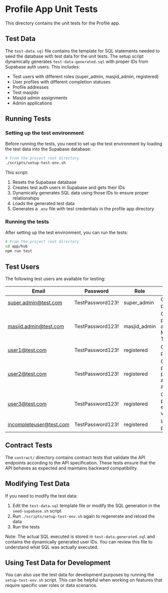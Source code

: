 # Profile App Unit Tests

This directory contains the unit tests for the Profile app.

## Test Data

The `test-data.sql` file contains the template for SQL statements needed to seed the database with test data for the unit tests. The setup script dynamically generates `test-data-generated.sql` with proper IDs from Supabase auth users. This includes:

- Test users with different roles (super_admin, masjid_admin, registered)
- User profiles with different completion statuses
- Profile addresses
- Test masjids
- Masjid admin assignments
- Admin applications

## Running Tests

### Setting up the test environment

Before running the tests, you need to set up the test environment by loading the test data into the Supabase database:

```bash
# From the project root directory
./scripts/setup-test-env.sh
```

This script:

1. Resets the Supabase database
2. Creates test auth users in Supabase and gets their IDs
3. Dynamically generates SQL data using those IDs to ensure proper relationships
4. Loads the generated test data
5. Generates a `.env` file with test credentials in the profile app directory

### Running the tests

After setting up the test environment, you can run the tests:

```bash
# From the project root directory
cd app/hub
npm run test
```

## Test Users

The following test users are available for testing:

| Email                   | Password         | Role         | Notes                                           |
| ----------------------- | ---------------- | ------------ | ----------------------------------------------- |
| super.admin@test.com    | TestPassword123! | super_admin  | Complete profile                                |
| masjid.admin@test.com   | TestPassword123! | masjid_admin | Complete profile, admin of Masjid Al-Test       |
| user1@test.com          | TestPassword123! | registered   | Complete profile                                |
| user2@test.com          | TestPassword123! | registered   | Complete profile, has pending admin application |
| user3@test.com          | TestPassword123! | registered   | Complete profile, not email verified            |
| incompleteuser@test.com | TestPassword123! | registered   | Incomplete profile                              |

## Contract Tests

The `contract/` directory contains contract tests that validate the API endpoints according to the API specification. These tests ensure that the API behaves as expected and maintains backward compatibility.

## Modifying Test Data

If you need to modify the test data:

1. Edit the `test-data.sql` template file or modify the SQL generation in the `seed-supabase.sh` script
2. Run `./scripts/setup-test-env.sh` again to regenerate and reload the data
3. Run the tests

Note: The actual SQL executed is stored in `test-data-generated.sql` and contains the dynamically generated user IDs. You can review this file to understand what SQL was actually executed.

## Using Test Data for Development

You can also use the test data for development purposes by running the `setup-test-env.sh` script. This can be helpful when working on features that require specific user roles or data scenarios.
